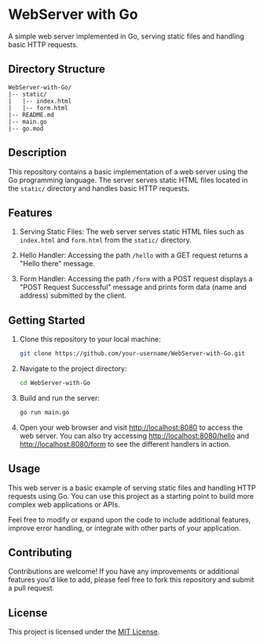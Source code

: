 # WebServer with Go

A simple web server implemented in Go, serving static files and handling basic HTTP requests.

## Directory Structure

```
WebServer-with-Go/
|-- static/
|   |-- index.html
|   |-- form.html
|-- README.md
|-- main.go
|-- go.mod
```

## Description

This repository contains a basic implementation of a web server using the Go programming language. The server serves static HTML files located in the `static/` directory and handles basic HTTP requests.

## Features

1. Serving Static Files: The web server serves static HTML files such as `index.html` and `form.html` from the `static/` directory.

2. Hello Handler: Accessing the path `/hello` with a GET request returns a "Hello there" message.

3. Form Handler: Accessing the path `/form` with a POST request displays a "POST Request Successful" message and prints form data (name and address) submitted by the client.

## Getting Started

1. Clone this repository to your local machine:

   ```sh
   git clone https://github.com/your-username/WebServer-with-Go.git
   ```

2. Navigate to the project directory:

   ```sh
   cd WebServer-with-Go
   ```

3. Build and run the server:

   ```sh
   go run main.go
   ```

4. Open your web browser and visit [http://localhost:8080](http://localhost:8080) to access the web server. You can also try accessing [http://localhost:8080/hello](http://localhost:8080/hello) and [http://localhost:8080/form](http://localhost:8080/form) to see the different handlers in action.

## Usage

This web server is a basic example of serving static files and handling HTTP requests using Go. You can use this project as a starting point to build more complex web applications or APIs.

Feel free to modify or expand upon the code to include additional features, improve error handling, or integrate with other parts of your application.

## Contributing

Contributions are welcome! If you have any improvements or additional features you'd like to add, please feel free to fork this repository and submit a pull request.

## License

This project is licensed under the [MIT License](LICENSE).
